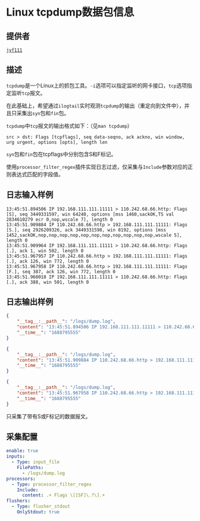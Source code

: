 # Linux tcpdump数据包信息

## 提供者

[`jyf111`](https://github.com/jyf111)

## 描述

`tcpdump`是一个Linux上的抓包工具。`-i`选项可以指定监听的网卡接口，`tcp`选项指定监听`tcp`报文。

在此基础上，希望通过`ilogtail`实时观测`tcpdump`的输出（重定向到文件中），并且只采集出`syn`包和`fin`包。

`tcpdump`中`tcp`报文的输出格式如下：（见`man tcpdump`）

```plain
src > dst: Flags [tcpflags], seq data-seqno, ack ackno, win window, urg urgent, options [opts], length len
```

`syn`包和`fin`包在tcpflags中分别包含S和F标记。

使用`processor_filter_regex`插件实现日志过滤，仅采集与`Include`参数对应的正则表达式匹配的字段值。

## 日志输入样例

```plain
13:45:51.894506 IP 192.168.111.111.11111 > 110.242.68.66.http: Flags [S], seq 3449331597, win 64240, options [mss 1460,sackOK,TS val 2834610279 ecr 0,nop,wscale 7], length 0
13:45:51.909884 IP 110.242.68.66.http > 192.168.111.111.11111: Flags [S.], seq 2926209326, ack 3449331598, win 8192, options [mss 1452,sackOK,nop,nop,nop,nop,nop,nop,nop,nop,nop,nop,nop,wscale 5], length 0
13:45:51.909964 IP 192.168.111.111.11111 > 110.242.68.66.http: Flags [.], ack 1, win 502, length 0
13:45:51.967957 IP 110.242.68.66.http > 192.168.111.111.11111: Flags [.], ack 126, win 772, length 0
13:45:51.967958 IP 110.242.68.66.http > 192.168.111.111.11111: Flags [F.], seq 387, ack 126, win 772, length 0
13:45:51.968018 IP 192.168.111.111.11111 > 110.242.68.66.http: Flags [.], ack 388, win 501, length 0
```

## 日志输出样例

```json
{
    "__tag__:__path__": "/logs/dump.log",
    "content": "13:45:51.894506 IP 192.168.111.111.11111 > 110.242.68.66.http: Flags [S], seq 3449331597, win 64240, options [mss 1460,sackOK,TS val 2834610279 ecr 0,nop,wscale 7], length 0",
    "__time__": "1688795555"
}

{
    "__tag__:__path__": "/logs/dump.log",
    "content": "13:45:51.909884 IP 110.242.68.66.http > 192.168.111.111.11111: Flags [S.], seq 2926209326, ack 3449331598, win 8192, options [mss 1452,sackOK,nop,nop,nop,nop,nop,nop,nop,nop,nop,nop,nop,wscale 5], length 0",
    "__time__": "1688795555"
}

{
    "__tag__:__path__": "/logs/dump.log",
    "content": "13:45:51.967958 IP 110.242.68.66.http > 192.168.111.111.11111: Flags [F.], seq 387, ack 126, win 772, length 0",
    "__time__": "1688795555"
}
```

只采集了带有S或F标记的数据报文。

## 采集配置

```yaml
enable: true
inputs:
  - Type: input_file
    FilePaths: 
      - /logs/dump.log
processors:
  - Type: processor_filter_regex
    Include:
      content: .+ Flags \[[SF]\.?\].+
flushers:
  - Type: flusher_stdout
    OnlyStdout: true
```
